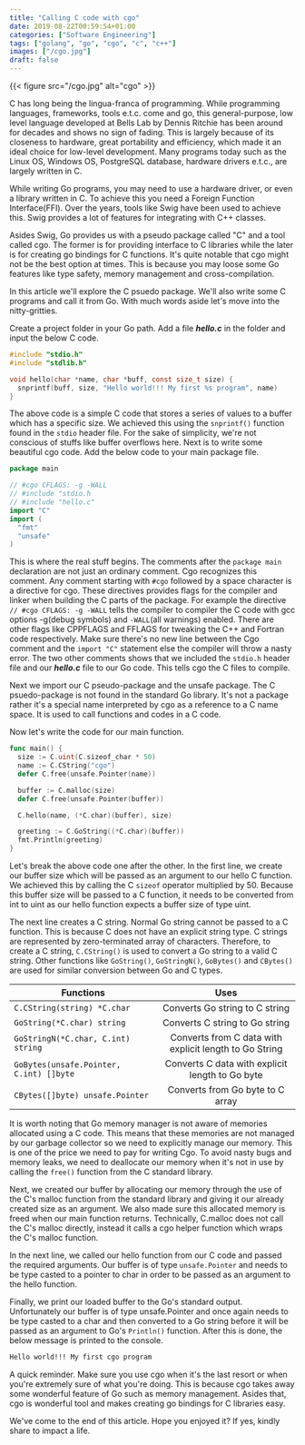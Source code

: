 ```yaml
---
title: "Calling C code with cgo"
date: 2019-08-22T00:59:54+01:00
categories: ["Software Engineering"]
tags: ["golang", "go", "cgo", "c", "c++"]
images: ["/cgo.jpg"]
draft: false
---
```


{{< figure src="/cgo.jpg" alt="cgo" >}}

C has long being the lingua-franca of programming. While programming languages, frameworks, tools e.t.c. come and go, this general-purpose, low level language developed at Bells Lab by Dennis Ritchie has been around for decades and shows no sign of fading. This is largely because of its closeness to hardware, great portability and efficiency, which made it an ideal choice for low-level development. Many programs today such as the Linux OS, Windows OS, PostgreSQL database, hardware drivers e.t.c., are largely written in C.

While writing Go programs, you may need to use a hardware driver, or even a library written in C. To achieve this you need a Foreign Function Interface(FFI). Over the years, tools like Swig have been used to achieve this. Swig provides a lot of features for integrating with C++ classes.

Asides Swig, Go provides us with a pseudo package called "C" and a tool called cgo. The former is for providing interface to C libraries while the later is for creating go bindings for C functions. It's quite notable that cgo might not be the best option at times. This is because you may loose some Go features like type safety, memory management and cross-compilation.

In this article we'll explore the C psuedo package. We'll also write some C programs and call it from Go. With much words aside let's move into the nitty-gritties.

Create a project folder in your Go path. Add a file ***hello.c*** in the folder and input the below C code.

```c
#include "stdio.h"
#include "stdlib.h"

void hello(char *name, char *buff, const size_t size) {
  snprintf(buff, size, "Hello world!!! My first %s program", name)
}
```

The above code is a simple C code that stores a series of values to a buffer which has a specific size. We achieved this using the ```snprintf()``` function found in the ```stdio``` header file. For the sake of simplicity, we're not conscious of stuffs like buffer overflows here. Next is to write some beautiful cgo code. Add the below code to your main package file.


```go
package main

// #cgo CFLAGS: -g -WALL
// #include "stdio.h
// #include "hello.c"
import "C"
import (
  "fmt"
  "unsafe"
)
```

This is where the real stuff begins. The comments after the ```package main``` declaration are not just an ordinary comment. Cgo recognizes this comment. Any comment starting with ```#cgo``` followed by a space character is a directive for cgo. These directives provides flags for the compiler and linker when building the C parts of the package. For example the directive ```// #cgo CFLAGS: -g -WALL``` tells the compiler to compiler the C code with gcc options -g(debug symbols) and ```-WALL```(all warnings) enabled. There are other flags like CPPFLAGS and FFLAGS for tweaking the C++ and Fortran code respectively. Make sure there's no new line between the Cgo comment and the ```import "C"``` statement else the compiler will throw a nasty error. The two other comments shows that we included the ```stdio.h``` header file and our ***hello.c*** file to our Go code. This tells cgo the C files to compile.

Next we import our C pseudo-package and the unsafe package. The C psuedo-package is not found in the standard Go library. It's not a package rather it's a special name interpreted by cgo as a reference to a C name space. It is used to call functions and codes in a C code.

Now let's write the code for our main function.

```go
func main() {
  size := C.uint(C.sizeof_char * 50)
  name := C.CString("cgo")
  defer C.free(unsafe.Pointer(name))

  buffer := C.malloc(size)
  defer C.free(unsafe.Pointer(buffer))

  C.hello(name, (*C.char)(buffer), size)

  greeting := C.GoString((*C.char)(buffer))
  fmt.Println(greeting)
}
```

Let's break the above code one after the other. In the first line, we create our buffer size which will be passed as an argument to our hello C function. We achieved this by calling the C ```sizeof``` operator multiplied by 50. Because this buffer size will be passed to a C function, it needs to be converted from int to uint as our hello function expects a buffer size of type uint.

The next line creates a C string. Normal Go string cannot be passed to a C function. This is because C does not have an explicit string type. C strings are represented by zero-terminated array of characters. Therefore, to create a C string, ```C.CString()``` is used to convert a Go string to a valid C string. Other functions like ```GoString()```, ```GoStringN()```, ```GoBytes()``` and ```CBytes()``` are used for similar conversion between Go and C types.

| Functions                                   | Uses                                 |
| --------------------------------------------|:-----------------------------------: |
| ```C.CString(string) *C.char```             | Converts Go string to C string       |
| ```GoString(*C.char) string```              | Converts C string to Go string       |
| ```GoStringN(*C.char, C.int) string```      | Converts from C data with explicit length to Go String       |
| ```GoBytes(unsafe.Pointer, C.int) []byte``` | Converts C data with explicit length to Go byte       |
| ```CBytes([]byte) unsafe.Pointer```         | Converts from Go byte to C array     |


It is worth noting that Go memory manager is not aware of memories allocated using a C code. This means that these memories are not managed by our garbage collector so we need to explicitly manage our memory. This is one of the price we need to pay for writing Cgo. To avoid nasty bugs and memory leaks, we need to deallocate our memory when it's not in use by calling the ```free()``` function from the C standard library.

Next, we created our buffer by allocating our memory through the use of the C's malloc function from the standard library and giving it our already created size as an argument. We also made sure this allocated memory is freed when our main function returns. Technically, C.malloc does not call the C's malloc directly, instead it calls a cgo helper function which wraps the C's malloc function.

In the next line, we called our hello function from our C code and passed the required arguments. Our buffer is of type ```unsafe.Pointer``` and needs to be type casted to a pointer to char in order to be passed as an argument to the hello function.

Finally, we print our loaded buffer to the Go's standard output. Unfortunately our buffer is of type unsafe.Pointer and once again needs to be type casted to a char and then converted to a Go string before it will be passed as an argument to Go's ```Println()``` function. After this is done, the below message is printed to the console.

```sh
Hello world!!! My first cgo program
```

A quick reminder. Make sure you use cgo when it's the last resort or when you're extremely sure of what you're doing. This is because cgo takes away some wonderful feature of Go such as memory management. Asides that, cgo is wonderful tool and makes creating go bindings for C libraries easy.

We've come to the end of this article. Hope you enjoyed it? If yes, kindly share to impact a life.
